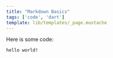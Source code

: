 ```yaml
---
title: "Markdown Basics"
tags: ['code', 'dart']
template: lib/templates/_page.mustache
---
```


Here is some code: 

```
hello world!
```
